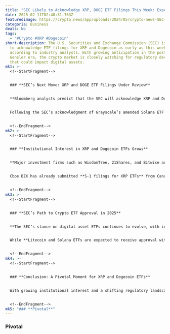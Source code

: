 ```yaml
---
title: "SEC Likely to Acknowledge XRP, DOGE ETF Filings This Week: Expert"
date: 2025-02-11T02:48:31.763Z
featuredimage: https://crypto.news/app/uploads/2024/05/crypto-news-SEC-issues-Wells-notice-to-Robinhood-Crypto-option02.webp
categoria: Business
deals: No
tags:
  - "#Crypto #XRP #Dogecoin"
short-description: The U.S. Securities and Exchange Commission (SEC) is expected
  to acknowledge ETF filings for XRP and Dogecoin as early as this week,
  according to industry analysts. With growing anticipation in the post-Gary
  Gensler era, the crypto market is closely watching for regulatory developments
  that could impact digital assets.
mk1: >-
  <!--StartFragment-->


  ### **SEC’s Next Move: XRP and DOGE ETF Filings Under Review**


  **Bloomberg analysts predict that the SEC will acknowledge XRP and Dogecoin ETF filings in the coming days, marking a significant step toward regulatory approval.**


  Following the SEC’s acknowledgment of Grayscale’s amended Solana ETF filing on February 6, analysts James Seyffart and Eric Balchunas believe that XRP and Dogecoin ETFs could be next. They estimate a **65% probability for XRP ETF approval** and **70% for Dogecoin ETF approval**, reflecting increased optimism within the crypto industry.


  <!--EndFragment-->
mk2: >-
  <!--StartFragment-->


  ### **Institutional Interest in XRP and Dogecoin ETFs Grows**


  **Major investment firms such as WisdomTree, 21Shares, and Bitwise are leading the charge in securing ETF approvals for XRP and Dogecoin.**


  Cboe BZX has already submitted **S-1 filings for XRP ETFs** from Canary Capital, WisdomTree, and 21Shares. Similarly, **Dogecoin ETF applications** have been filed by Grayscale and Bitwise. Analysts predict that the SEC will formally acknowledge these applications on February 13 and 14, setting the stage for further regulatory deliberations.


  <!--EndFragment-->
mk3: >-
  <!--StartFragment-->


  ### **SEC’s Path to Crypto ETF Approval in 2025**


  **The SEC’s stance on digital asset ETFs continues to evolve, with increasing calls for regulatory clarity.**


  While **Litecoin and Solana ETFs are expected to receive approval with 90% and 70% probability**, according to Seyffart and Balchunas, the broader discussion on **whether XRP and Dogecoin should be classified as securities or commodities** remains a key hurdle. Commissioner Hester Peirce’s crypto task force is actively working on addressing this legal ambiguity, with final ETF approvals anticipated by late 2025.


  <!--EndFragment-->
mk4: >-
  <!--StartFragment-->


  ### **Conclusion: A Pivotal Moment for XRP and Dogecoin ETFs**


  With growing institutional interest and a shifting regulatory landscape, the acknowledgment of XRP and Dogecoin ETF filings could mark a turning point for crypto ETFs. As the SEC moves toward providing clearer guidelines, 2025 could see the long-awaited green light for a new wave of digital asset investment products.


  <!--EndFragment-->
mk5: "### **Pivotal**"
---
```

### **Pivotal**